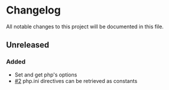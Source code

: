 # Changelog

All notable changes to this project will be documented in this file.

<!--
### Added
### Changed
### Deprecated
### Removed
### Fixed
### Security
-->

## Unreleased

### Added

- Set and get php's options
- [#2] php.ini directives can be retrieved as constants


<!--
Guiding Principles

    Changelogs are for humans, not machines.
    There should be an entry for every single version.
    The same types of changes should be grouped.
    Versions and sections should be linkable.
    The latest version comes first.
    The release date of each versions is displayed.
    Mention whether you follow Semantic Versioning.

Types of changes

    ### Added       for new features.
    ### Changed     for changes in existing functionality.
    ### Deprecated  for soon-to-be removed features.
    ### Removed     for now removed features.
    ### Fixed       for any bug fixes.
    ### Security    in case of vulnerabilities.
-->

[#2]: https://github.com/jawira/php-ini-settings/pull/2
